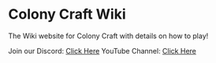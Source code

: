 # Colony Craft Wiki

The Wiki website for Colony Craft with details on how to play!

Join our Discord: [Click Here](https://discord.gg/zcWwHgQyjN)
YouTube Channel: [Click Here](https://www.youtube.com/@ColonyCraftMC)
